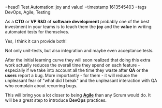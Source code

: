 =head1 Test Automation: joy and value!
=timestamp 1613545403
=tags DevOps, Agile, Testing



As a <b>CTO</b> or <b>VP R&amp;D</b> of <b>software development</b> probably one of the best investment in your teams is to teach them the
<b>joy</b> and the <b>value</b> in writing automated tests for themselves.

Yes, I think it can provide both!



Not only unit-tests, but also integration and maybe even acceptance tests.

After the initial learning curve they will soon realized that doing this extra work actually reduces the overall time
they spend on each feature - especially if we take into account all the time they waste after <b>QA</b> or the <b>users</b> report a bug.
More importantly - for them - it will reduce the unpleasant fear of "what did I break" and the unpleasant interaction with QA who complain about recurring bugs.

This will bring you a lot closer to being <a href="https://agilemanifesto.org/"><b>Agile</b></a> than any Scrum would do. It will be a great step to introduce <b>DevOps</b> practices.
